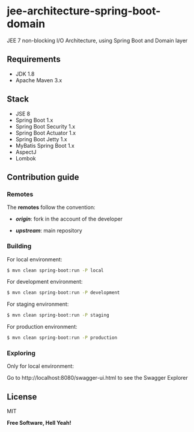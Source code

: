 # jee-architecture-spring-boot-domain
JEE 7 non-blocking I/O Architecture, using Spring Boot and Domain layer

## Requirements

- JDK 1.8
- Apache Maven 3.x

## Stack

- JSE 8
- Spring Boot 1.x
- Spring Boot Security 1.x
- Spring Boot Actuator 1.x
- Spring Boot Jetty 1.x
- MyBatis Spring Boot 1.x
- AspectJ
- Lombok

## Contribution guide

### Remotes

The **remotes** follow the convention:

- _**origin**_: fork in the account of the developer

- _**upstream**_: main repository

### Building

For local environment:

```sh
$ mvn clean spring-boot:run -P local
```

For development environment:

```sh
$ mvn clean spring-boot:run -P development
```

For staging environment:

```sh
$ mvn clean spring-boot:run -P staging
```

For production environment:

```sh
$ mvn clean spring-boot:run -P production
```

### Exploring

Only for local environment:

Go to http://localhost:8080/swagger-ui.html to see the Swagger Explorer

## License

MIT

**Free Software, Hell Yeah!**
